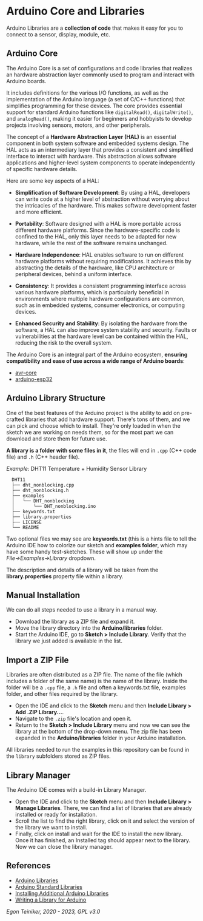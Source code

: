 # Arduino Core and Libraries

Arduino Libraries are a **collection of code** that makes it easy for you to connect to a sensor, 
display, module, etc.


## Arduino Core

The Arduino Core is a set of configurations and code libraries that realizes an hardware abstraction 
layer commonly used to program and interact with Arduino boards. 

It includes definitions for the various I/O functions, as well as the implementation of the Arduino 
language (a set of C/C++ functions) that simplifies programming for these devices. The core provides 
essential support for standard Arduino functions like `digitalRead()`, `digitalWrite()`, and `analogRead()`, 
making it easier for beginners and hobbyists to develop projects involving sensors, motors, and other 
peripherals. 

The concept of a **Hardware Abstraction Layer (HAL)** is an essential component in both system 
software and embedded systems design. The HAL acts as an intermediary layer that provides a consistent 
and simplified interface to interact with hardware. This abstraction allows software applications and 
higher-level system components to operate independently of specific hardware details. 

Here are some key aspects of a HAL:

* **Simplification of Software Development**: By using a HAL, developers can write code at a higher level 
  of abstraction without worrying about the intricacies of the hardware. 
  This makes software development faster and more efficient.

* **Portability**: Software designed with a HAL is more portable across different hardware platforms. 
  Since the hardware-specific code is confined to the HAL, only this layer needs to be adapted for new 
  hardware, while the rest of the software remains unchanged.

* **Hardware Independence**: HAL enables software to run on different hardware platforms without requiring 
  modifications. It achieves this by abstracting the details of the hardware, like CPU architecture or 
  peripheral devices, behind a uniform interface.

* **Consistency**: It provides a consistent programming interface across various hardware platforms, 
  which is particularly beneficial in environments where multiple hardware configurations are common, 
  such as in embedded systems, consumer electronics, or computing devices.

* **Enhanced Security and Stability**: By isolating the hardware from the software, a HAL can also improve 
  system stability and security. Faults or vulnerabilities at the hardware level can be contained within 
  the HAL, reducing the risk to the overall system.


The Arduino Core is an integral part of the Arduino ecosystem, **ensuring compatibility and ease of use across a wide 
range of Arduino boards**:

* [avr-core](avr-core/)
* [arduino-esp32](https://github.com/espressif/arduino-esp32)


## Arduino Library Structure

One of the best features of the Arduino project is the ability to add on pre-crafted libraries that add hardware support. 
There's tons of them, and we can pick and choose which to install. 
They're only loaded in when the sketch we are working on needs them, so for the most part we can download and 
store them for future use.

**A library is a folder with some files in it**, the files will end in `.cpp` (C++ code file) and `.h` (C++ header file).

_Example_: DHT11 Temperature + Humidity Sensor Library
```
  DHT11
  ├── dht_nonblocking.cpp
  ├── dht_nonblocking.h
  ├── examples
  │   └── DHT_nonblocking
  │       └── DHT_nonblocking.ino
  ├── keywords.txt
  ├── library.properties
  ├── LICENSE
  └── README
```

Two optional files we may see are **keywords.txt** (this is a hints file to tell the Arduino IDE how to colorize our sketch 
and **examples folder**, which may have some handy test-sketches. These will show up under the _File→Examples→Library_ dropdown.

The description and details of a library will be taken from the **library.properties** property file within a library. 


## Manual Installation
We can do all steps needed to use a library in a manual way.
* Download the library as a ZIP file and expand it.
* Move the library directory into the **Arduino/libraries** folder.
* Start the Arduino IDE, go to **Sketch > Include Library**. Verify that the library we just added 
  is available in the list.


## Import a ZIP File
Libraries are often distributed as a ZIP file.
The name of the file (which includes a folder of the same name) is the name of the library.
Inside the folder will be a `.cpp` file, a `.h` file and often a keywords.txt file, examples folder, 
and other files required by the library.
* Open the IDE and click to the **Sketch** menu and then **Include Library > Add .ZIP Library...**.
* Navigate to the `.zip` file's location and open it.
* Return to the **Sketch > Include Library** menu and now we can see the library at the 
  bottom of the drop-down menu.
  The zip file has been expanded in the **Arduino/libraries** folder in your Arduino installation.

All libraries needed to run the examples in this repository can be found in the `library` subfolders 
stored as ZIP files. 


## Library Manager
The Arduino IDE comes with a build-in Library Manager.
* Open the IDE and click to the **Sketch** menu and then **Include Library > Manage Libraries**.
  There, we can find a list of libraries that are already installed or ready for installation.
* Scroll the list to find the right library, click on it and select the version of the library we 
  want to install.
* Finally, click on install and wait for the IDE to install the new library.
  Once it has finished, an Installed tag should appear next to the library.
  Now we can close the library manager.

  
## References
* [Arduino Libraries](https://learn.adafruit.com/arduino-tips-tricks-and-techniques/arduino-libraries)
* [Arduino Standard Libraries](https://www.arduino.cc/en/reference/libraries)
* [Installing Additional Arduino Libraries](https://www.arduino.cc/en/guide/libraries)
* [Writing a Library for Arduino](https://docs.arduino.cc/hacking/software/LibraryTutorial)

*Egon Teiniker, 2020 - 2023, GPL v3.0* 

